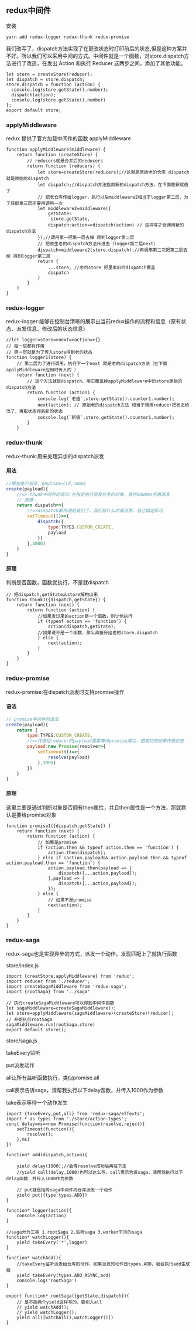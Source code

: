 ## redux中间件

安装 

```
yarn add redux-logger redux-thunk redux-promise
```

我们改写了，dispatch方法实现了在更改状态时打印前后的状态,但是这种方案并不好。所以我们可以采用中间的方式。中间件就是一个函数，对store.dispatch方法进行了改造，在发出 Action 和执行 Reducer 这两步之间，添加了其他功能。

```react
let store = createStore(reducer);
let dispatch = store.dispatch;
store.dispatch = function (action) {
  console.log(store.getState().number);
  dispatch(action);
  console.log(store.getState().number)
};
export default store;
```

### applyMiddleware

redux 提供了官方加载中间件的函数 applyMiddleware

```react
function applyMiddleware(middleware) {
	return function (createStore) {
		// reducers就是合并后的reducers
		return function (reducers) {
			let store=createStore(reducers);//这就是原始老的仓库 dispatch 就是原始的dispatch
			let dispatch;//dispatch方法指向新的dispatch方法，在下面重新赋值了
			// 把老仓库传给logger，执行以后middleware2相当于logger第二层，为了获取第三层还要再调用一次
			let middleware2=middleware({
				getState:
				 store.getState,
				dispatch:action=>dispatch(action) // 这样写才会调用新的dispatch方法
			});//调用第一把第一层去掉 得到logger第二层
			// 把原生老的dispatch方法传进去（logger第二层next）
			dispatch=middleware2(store.dispatch);//再调用第二次把第二层去掉 得到logger第三层
			return {
				...store, //老的store 把里面旧的dispatch覆盖
				dispatch
			}
		}
	}
}
```

### redux-logger

redux-logger:能够在控制台清晰的展示出当前redux操作的流程和信息（原有状态、派发信息、修改后的状态信息）

```react
//let logger=store=>next=>action=>{} 
// 每一层都有作用
// 第一层就是为了传入store得到老的状态 
function logger1(store) {
	// 第二层为了进行调用，执行下一个next 就是老的dispatch方法（在下面applyMiddleware应用时传入的 ）
	return function (next) {
		// 这个方法就是dispatch，用它覆盖掉applyMiddleware中的store原始的dispatch方法
		return function (action) {
			console.log(`老值`,store.getState().counter1.number);
			next(action); // 原始老的dispatch方法 相当于调用reducer把状态给改了，再取状态得到新的状态
			console.log(`新值`,store.getState().counter1.number);
		}
	}
```

### redux-thunk

redux-thunk:用来处理异步的dispatch派发

#### 用法

```javascript
//增加客户信息，payload={id,name}
create(payload){
    //=> thunk中间件的语法:在指定执行派发任务的时候，等待3000ms后再派发
    // 原理：
    return dispatch=>{
        //=>dispatch都传递给我们了，我们想什么时候派发，自己搞定即可
        setTimeout(()=>{
            dispatch({
                type:TYPES.CUSTOM_CREATE,
                payload
            })
        },3000)
    }
}
```

#### 原理

判断是否函数，函数就执行，不是就dispatch

```react
// 把dispatch,getState从store解构出来
function thunk1({dispatch,getState}) {
	return function (next) {
		return function (action) {
			//如果发过来的action是一个函数，则让他执行
			if (typeof action == 'function') {
				action(dispatch,getState);
	        //如果说不是一个函数，那么直接传给老的store.dispatch			
			} else {
				next(action);
			}
		}
	} 
}
```

### redux-promise

redux-promise:在dispatch派发时支持promise操作

#### 语法

```javascript
// promise中间件的语法
create(payload){
    return {
        type:TYPES.CUSTOM_CREATE,
        //=>传递给reducer的payload需要等待promise成功，把成功的结果传递过去
        payload:new Promise(resolve=>{
            setTimeout(()=>{
                resolve(payload)
            },3000)
        })            
    }
}
```

#### 原理

这里主要是通过判断对象是否拥有then属性，并且then属性是一个方法，那就默认是要给promise对象

```react
function promise1({dispatch,getState}) {
	return function (next) {
		return function (action) {
			// 如果是promise
			if (action.then && typeof action.then == 'function') {
				action.then(dispatch);
			} else if (action.payload&& action.payload.then && typeof action.payload.then == 'function') {
				action.payload.then(payload => {
					dispatch({...action,payload});
				},payload => {
					dispatch({...action,payload});
				});
			} else {
				// 如果不是promise
				next(action);
			}
		}
	}
}
```

### redux-saga

redux-saga也是实现异步的方式，派发一个动作，发现匹配上了就执行函数

store/index.js

```react
import {creatStore,applyMiddleware} from 'redux';
import reducer from './reducer';
import createSagaMiddleware from 'redux-saga';
import {rootSaga} from '../saga'

// 执行createSagaMiddleware可以得到中间件函数
let sagaMiddleware=createSagaMiddleware();
let store=applyMiddleware(sagaMiddleware)(createStore)(reducer);
// 开始执行rootSaga
sagaMiddleware.run(rootSaga,store)
export default store();
```

store/saga.js

takeEvery监听

put派发动作

all让所有监听函数执行，类似promise.all

call表示告诉saga，清帮我执行以下delay函数，并传入1000作为参数

take表示等待一个动作发生

```react
import {takeEvery,put,all} from 'redux-saga/effexts';
import * as types from './store/action-types';
const delay=ms=>new Promise(function(resolve,reject){
    setTimeout(function(){
        resolve();
    },ms)
})

function* add(dispatch,action){
  
    yield delay(1000);//会等resolve成功后再往下走
    //yield call(delay,1000)也可以这么写，call表示告诉saga，清帮我执行以下delay函数，并传入1000作为参数
    
    // put就是指挥saga中间件向仓库派发一个动作
    yield put({type:types.ADD})
}

function* logger(action){
    console.log(action)
}

//saga分为三类 1.rootSaga 2.监听saga 3.worker干活的saga
function* watchLogger(){
    yield takeEvery('*',logger)
}

function* watchAdd(){
    //takeEvery监听派发给仓库的动作，如果派发的动作是types.ADD，就会执行add生成器
    yield takeEvery(types.ADD_ASYNC,add)
    console.log('rootSaga')
}

export function* rootSaga({getState,dispatch}){
    // 是不能两个yield这样写的，要引入all
	// yield watchAdd();
    // yield watchLogger();
    yield all([watchAll(),watchLogger()]) 
}
```

